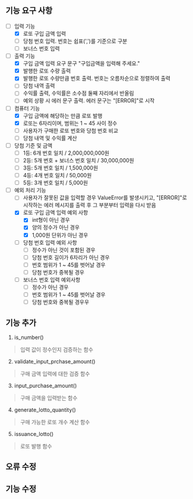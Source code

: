 ## 기능 요구 사항
- [ ] 입력 기능
    - [X] 로또 구입 금액 입력
    - [ ] 당첨 번호 입력. 번호는 쉽표(',')를 기준으로 구분
    - [ ] 보너스 번호 입력

- [ ] 출력 기능
    - [X] 구입 금액 입력 요구 문구 "구입금액을 입력해 주세요."
    - [X] 발행한 로또 수량 출력
    - [X] 발행한 로또 수량만큼 번호 출력. 번호는 오름차순으로 정렬하여 출력
    - [ ] 당첨 내역 출력
    - [ ] 수익률 출력, 수익률은 소수점 둘째 자리에서 반올림
    - [ ] 예외 상황 시 에러 문구 출력. 에러 문구는 "[ERROR]"로 시작

- [ ] 컴퓨터 기능
    - [X] 구입 금액에 해당하는 만큼 로또 발행
    - [X] 로또는 6자리이며, 범위는 1 ~ 45 사이 정수
    - [ ] 사용자가 구매한 로또 번호와 당첨 번호 비교
    - [ ] 당첨 내역 및 수익률 계산

- [ ] 당첨 기준 및 금액
    - [ ] 1등: 6개 번호 일치 / 2,000,000,000원
    - [ ] 2등: 5개 번호 + 보너스 번호 일치 / 30,000,000원
    - [ ] 3등: 5개 번호 일치 / 1,500,000원
    - [ ] 4등: 4개 번호 일치 / 50,000원
    - [ ] 5등: 3개 번호 일치 / 5,000원

- [ ] 예외 처리 기능
    - [ ] 사용자가 잘못된 값을 입력할 경우 ValueError를 발생시키고, "[ERROR]"로 시작하는 에러 메시지를 출력 후 그 부분부터 입력을 다시 받음
    - [X] 로또 구입 금액 입력 예외 사항
        - [X] int형이 아닌 경우
        - [X] 양의 정수가 아닌 경우
        - [X] 1,000원 단위가 아닌 경우
    - [ ] 당첨 번호 입력 예외 사항
        - [ ] 정수가 아닌 것이 포함된 경우
        - [ ] 당첨 번호 길이가 6자리가 아닌 경우
        - [ ] 번호 범위가 1 ~ 45를 벗어날 경우
        - [ ] 당첨 번호가 중복될 경우
    - [ ] 보너스 번호 입력 예외사항
        - [ ] 정수가 아닌 경우
        - [ ] 번호 범위가 1 ~ 45를 벗어날 경우
        - [ ] 당첨 번호와 중복될 경우우

## 기능 추가
1. is_number()
> 입력 값이 정수인지 검증하는 함수
2. validate_input_prchase_amount()
> 구매 금액 입력에 대한 검증 함수
3. input_purchase_amount()
> 구매 금액을 입력받는 함수
4. generate_lotto_quantity()
> 구매 가능한 로또 개수 계산 함수
5. issuance_lotto()
> 로또 발행 함수

## 오류 수정

## 기능 수정